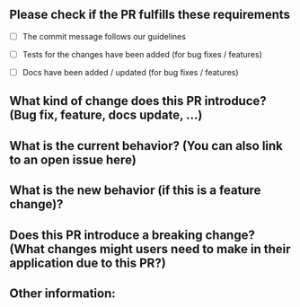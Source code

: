 ## Please check if the PR fulfills these requirements
- [ ] The commit message follows our guidelines
- [ ] Tests for the changes have been added (for bug fixes / features)
- [ ] Docs have been added / updated (for bug fixes / features)


## What kind of change does this PR introduce? (Bug fix, feature, docs update, ...)



## What is the current behavior? (You can also link to an open issue here)



## What is the new behavior (if this is a feature change)?



## Does this PR introduce a breaking change? (What changes might users need to make in their application due to this PR?)



## Other information:
